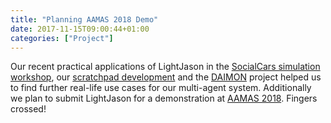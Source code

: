 ```yaml
---
title: "Planning AAMAS 2018 Demo"
date: 2017-11-15T09:00:44+01:00
categories: ["Project"]
---
```


Our recent practical applications of LightJason in the [SocialCars simulation workshop](/news/2017-09-workshop), our [scratchpad development](/news/2017-11-scratchpad) and the [DAIMON](/news/2017-11-daimon) project helped us to find further real-life use cases for our multi-agent system.
Additionally we plan to submit LightJason for a demonstration at [AAMAS 2018](http://celweb.vuse.vanderbilt.edu/aamas18/callForDemos/). Fingers crossed!
